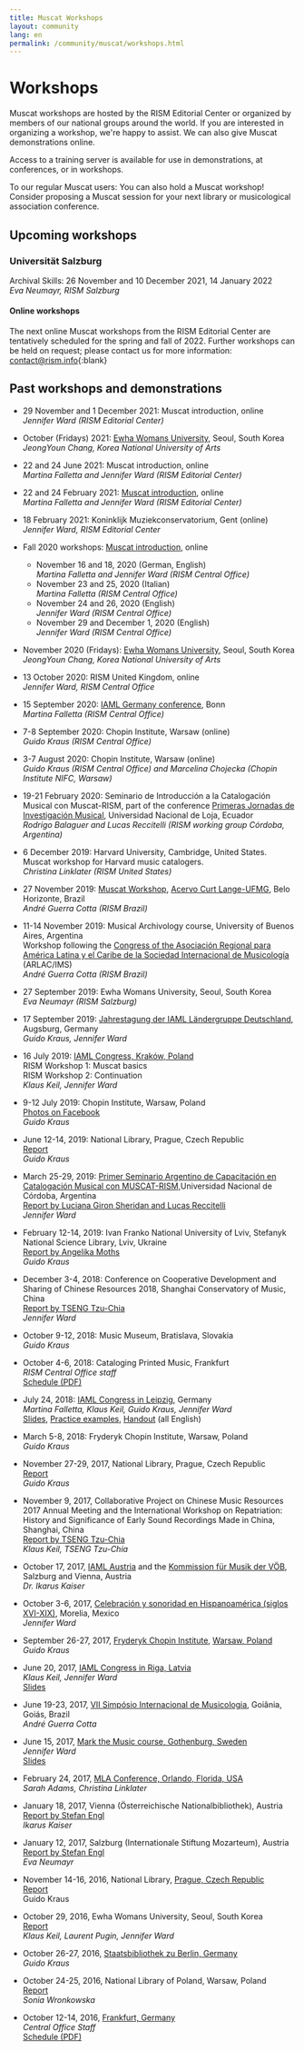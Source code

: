 ```yaml
---
title: Muscat Workshops
layout: community
lang: en
permalink: /community/muscat/workshops.html
---
```


# Workshops

Muscat workshops are hosted by the RISM Editorial Center or organized by members of our national groups around the world. If you are interested in organizing a workshop, we're happy to assist. We can also give Muscat demonstrations online.

Access to a training server is available for use in demonstrations, at conferences, or in workshops.

To our regular Muscat users: You can also hold a Muscat workshop! Consider proposing a Muscat session for your next library or musicological association conference.

## Upcoming workshops  
### Universität Salzburg
Archival Skills: 26 November and 10 December 2021, 14 January 2022  
_Eva Neumayr, RISM Salzburg_          

#### Online workshops
The next online Muscat workshops from the RISM Editorial Center are tentatively scheduled for the spring and fall of 2022. Further workshops can be held on request; please contact us for more information: [contact@rism.info](mailto:contact@rism.info){:blank}

## Past workshops and demonstrations  

* 29 November and 1 December 2021: Muscat introduction, online  
*Jennifer Ward (RISM Editorial Center)*  

* October (Fridays) 2021: [Ewha Womans University](http://www.ewha.ac.kr/ewhaen/academics/music.do), Seoul, South Korea  
*JeongYoun Chang, Korea National University of Arts*

* 22 and 24 June 2021: Muscat introduction, online  
*Martina Falletta and Jennifer Ward (RISM Editorial Center)*  

* 22 and 24 February 2021: [Muscat introduction](/events/2021/02/04/introductory-muscat-workshops-february-2021.html), online\
*Martina Falletta and Jennifer Ward (RISM Editorial Center)*

* 18 February 2021: Koninklijk Muziekconservatorium, Gent (online)\
*Jennifer Ward, RISM Editorial Center*   

* Fall 2020 workshops: [Muscat introduction](/events/2020/10/22/introductory-muscat-workshops-in-november-full.html), online      
    - November 16 and 18, 2020 (German, English)     
    *Martina Falletta and Jennifer Ward (RISM Central Office)*
    - November 23 and 25, 2020 (Italian)     
    *Martina Falletta (RISM Central Office)*
    - November 24 and 26, 2020 (English)     
    *Jennifer Ward (RISM Central Office)*
    - November 29 and December 1, 2020 (English)     
    *Jennifer Ward (RISM Central Office)*

* November 2020 (Fridays): [Ewha Womans University](http://www.ewha.ac.kr/ewhaen/academics/music.do), Seoul, South Korea
*JeongYoun Chang, Korea National University of Arts*

* 13 October 2020: RISM United Kingdom, online\
*Jennifer Ward, RISM Central Office*

* 15 September 2020: [IAML Germany conference](http://www.aibm.info/tagungen/2020-bonn/), Bonn\
*Martina Falletta (RISM Central Office)*

* 7-8 September 2020: Chopin Institute, Warsaw (online)\
*Guido Kraus (RISM Central Office)*

* 3-7 August 2020: Chopin Institute, Warsaw (online)\
*Guido Kraus (RISM Central Office) and Marcelina Chojecka (Chopin Institute NIFC, Warsaw)*

* 19-21 February 2020: Seminario de Introducción a la Catalogación Musical con Muscat-RISM, part of the conference [Primeras Jornadas de Investigación Musical](https://unl.edu.ec/joim2020/ponente), Universidad Nacional de Loja, Ecuador\
*Rodrigo Balaguer and Lucas Reccitelli (RISM working group Córdoba, Argentina)*

* 6 December 2019: Harvard University, Cambridge, United States. Muscat workshop for Harvard music catalogers.\
*Christina Linklater (RISM United States)*

* 27 November 2019: [Muscat Workshop](https://www.facebook.com/curtLangeUFMG/posts/355729751924800), [Acervo Curt Lange-UFMG](https://www.ufmg.br/rededemuseus/acl/), Belo Horizonte, Brazil\
*André Guerra Cotta (RISM Brazil)*

* 11-14 November 2019: Musical Archivology course, University of Buenos Aires, Argentina\
Workshop following the [Congress of the Asociación Regional para América Latina y el Caribe de la Sociedad Internacional de Musicología](http://4congreso.arlac-ims.com/) (ARLAC/IMS)\
*André Guerra Cotta (RISM Brazil)*

* 27 September 2019: Ewha Womans University, Seoul, South Korea\
*Eva Neumayr (RISM Salzburg)*

* 17 September 2019: [Jahrestagung der IAML Ländergruppe Deutschland](http://www.aibm.info/tagungen/2019-augsburg/), Augsburg, Germany\
*Guido Kraus, Jennifer Ward*

* 16 July 2019: [IAML Congress, Kraków, Poland](/publications/iaml-congresses/2019.html)\
RISM Workshop 1: Muscat basics\
RISM Workshop 2: Continuation\
*Klaus Keil, Jennifer Ward*

* 9-12 July 2019: Chopin Institute, Warsaw, Poland\
[Photos on Facebook](https://www.facebook.com/RISM.info/posts/3032752440098913)\
*Guido Kraus*

* June 12-14, 2019: National Library, Prague, Czech Republic\
[Report](/events/2019/06/27/muscat-workshop-at-the-czech-national-library-in.html) \
*Guido Kraus*

* March 25-29, 2019: [Primer Seminario Argentino de Capacitación en Catalogación Musical con MUSCAT-RISM,](http://artes.unc.edu.ar/primer-seminario-argentino-de-capacitacion-en-catalogacion-musical-con-muscat-rism/)Universidad Nacional de Córdoba, Argentina\
[Report by Luciana Giron Sheridan and Lucas Reccitelli](/events/2019/06/03/taller-de-muscat-en-córdoba-argentina-muscat.html)\
*Jennifer Ward*

* February 12-14, 2019: Ivan Franko National University of Lviv, Stefanyk National Science Library, Lviv, Ukraine  \
[Report by Angelika Moths](/new_at_rism/2019/04/11/muscat-workshop-with-guido-kraus-in-lviv-1214.html)\
*Guido Kraus*

* December 3-4, 2018: Conference on Cooperative Development and Sharing of Chinese Resources 2018, Shanghai Conservatory of Music, China\
[Report by TSENG Tzu-Chia](/new_at_rism/2019/02/21/annual-meeting-of-the-collaborative-project-on.html)\
*Jennifer Ward*

* October 9-12, 2018: Music Museum, Bratislava, Slovakia\
*Guido Kraus*

* October 4-6, 2018: Cataloging Printed Music, Frankfurt\
*RISM Central Office staff*\
[Schedule (PDF)](/resources-old-website/community-content/Muscat_EN/Programm_DE_EN_FINAL_Drucke_October_2018.pdf)

* July 24, 2018: [IAML Congress in Leipzig](http://iaml2018.info/programme/workshops/), Germany\
*Martina Falletta, Klaus Keil, Guido Kraus, Jennifer Ward*\
[Slides](/resources-old-website/community-content/events/2018_IAML_Leipzig/Ward_Workshop_slides_Leipzig_version.pdf), [Practice examples](/resources-old-website/community-content/events/2018_IAML_Leipzig/Ward_Leipzig_Workshop_examples.pdf), [Handout](/resources-old-website/community-content/events/2018_IAML_Leipzig/Ward_Leipzig_Handout_with_examples.pdf) (all English)

* March 5-8, 2018: Fryderyk Chopin Institute, Warsaw, Poland\
*Guido Kraus*

* November 27-29, 2017, National Library, Prague, Czech Republic\
[Report](/events/2017/12/11/second-muscat-workshop-in-prague.html)\
*Guido Kraus*

* November 9, 2017, Collaborative Project on Chinese Music Resources 2017 Annual Meeting and the International Workshop on Repatriation: History and Significance of Early Sound Recordings Made in China, Shanghai, China \
[Report by TSENG Tzu-Chia](http://www.rism.info/en/workgroups/chinese-language-region/news/201711-shanghai-meeting.html)\
*Klaus Keil, TSENG Tzu-Chia*

* October 17, 2017, [IAML Austria](https://www.iaml.at/) and the [Kommission für Musik der VÖB](http://www.univie.ac.at/voeb/kommissionen/musik/), Salzburg and Vienna, Austria\
*Dr. Ikarus Kaiser*

* October 3-6, 2017, [Celebración y sonoridad en Hispanoamérica (siglos XVI-XIX)](https://web.archive.org/web/20180606170938/http://www.enesmorelia.unam.mx/index.php/eventos-enes-campus/celebracion-y-sonoridad-en-hispanoamerica-siglos-xvi-xix-homenaje-a-jose-lopez-calo/), Morelia, Mexico\
*Jennifer Ward*

* September 26-27, 2017, [Fryderyk Chopin Institute](http://en.chopin.nifc.pl/institute/), [Warsaw, Poland](https://www.facebook.com/RISM.info/posts/1798702750170561)\
*Guido Kraus*

* June 20, 2017, [IAML Congress in Riga, Latvia](https://iaml2017.lnb.lv/programme/20-june/)\
*Klaus Keil, Jennifer Ward*\
[Slides](/resources-old-website/community-content/Muscat_EN/Workshop_slides_Riga_expanded_01.pdf)

* June 19-23, 2017, [VII Simpósio Internacional de Musicologia](https://www.musicologiaemac.org/2017), Goiânia, Goiás, Brazil\
*André Guerra Cotta*

* June 15, 2017, [Mark the Music course, Gothenburg, Sweden](http://www.smbf.nu/dok/Program.mark_the_music.pdf)\
*Jennifer Ward*\
[Slides](/resources-old-website/community-content/Muscat_EN/Ward_Workshop_slides_Gothenburg_expanded_01.pdf)

* February 24, 2017, [MLA Conference, Orlando, Florida, USA](/events/2017/02/13/rism-at-the-mla-conference-in-orlando-florida.html)\
*Sarah Adams, Christina Linklater*

* January 18, 2017, Vienna (Österreichische Nationalbibliothek), Austria\
[Report by Stefan Engl](/events/2017/01/26/muscat-workshops-in-austria.html)\
*Ikarus Kaiser*

* January 12, 2017, Salzburg (Internationale Stiftung Mozarteum), Austria\
[Report by Stefan Engl](/events/2017/01/26/muscat-workshops-in-austria.html)\
*Eva Neumayr*

* November 14-16, 2016, National Library, [Prague, Czech Republic](/events/2016/11/21/muscat-workshop-in-prague.html)\
[Report](/events/2016/11/21/muscat-workshop-in-prague.html)\
Guido Kraus

* October 29, 2016, Ewha Womans University, Seoul, South Korea\
[Report](/events/2016/11/28/bringing-the-past-into-the-future-creating-and.html)\
*Klaus Keil, Laurent Pugin, Jennifer Ward*

* October 26-27, 2016, [Staatsbibliothek zu Berlin, Germany](https://www.facebook.com/pg/RISM.info/photos/?tab=album&album_id=1349473175093523)\
*Guido Kraus*

* October 24-25, 2016, National Library of Poland, Warsaw, Poland\
[Report](/events/2016/11/03/muscat-workshop-in-warsaw.html)\
*Sonia Wronkowska*

* October 12-14, 2016, [Frankfurt, Germany](/events/2016/10/17/countdown-to-muscat.html)\
*Central Office Staff*\
[Schedule (PDF)](/resources-old-website/community-content/Muscat_EN/Zeitplan_Workshop_Oktober_2016_EN.pdf)
